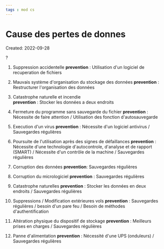 ```yaml
---
tags : mod cs
---
```

# Cause des pertes de donnes
Created: 2022-09-28

?
1. Suppression accidentelle 
    **prevention** : Utilisation d'un logiciel de recuperation de fichiers
<!--SR:!2023-01-14,29,190-->

2. Mauvais système d'organisation du stockage des données 
   **prevention** : Restructurer l'organisation des données  

3. Catastrophe naturelle et incendie  
    **prevention** : Stocker les données a deux endroits

4. Fermeture du programme sans sauvegarde du fichier 
    **prevention** : Nécessite de faire attention / Utilisation des fonction d'autosauvegarde

5. Execution d'un virus 
    **prevention** : Nécessite d'un logiciel antivirus / Sauvegardes régulières 

6. Poursuite de l'utilisation après des signes de défaillances 
    **prevention** : Nécessite d'une technologie d'autocontrole, d'analyse et de rapport (SMART) / Nécessite d'un contrôle de la machine / Sauvegardes régulières

7.  Corruption des données
     **prevention**: Sauvegardes régulières

8. Corruption du micrologiciel
    **prevention** : Sauvegardes régulières
    
10. Catastrophe naturelles 
     **prevention** : Stocker les données en deux endroits / Sauvegardes régulières

11. Suppressions / Modification extérieures vols
     **prevention** : Sauvegardes régulières / besoin d'un pare feu / Besoin de méthodes d'authentification

12. Altération physique du dispositif de stockage
      **prevention** : Meilleurs prises en charges / Sauvegardes régulières  

13. Panne d'alimentation
      **prevention** : Nécessité d'une UPS (onduleurs) / Sauvegardes régulières